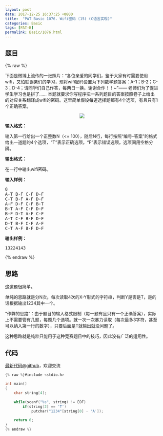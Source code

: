 ```yaml
---
layout: post
date: 2017-12-25 16:37:25 +0800
title:  "PAT Basic 1076. Wifi密码 (15) (C语言实现)"
categories: Basic
tags: [PAT-B]
permalink: Basic/1076.html
---
```


## 题目

{% raw %}<div id="problemContent">
<p>下面是微博上流传的一张照片：“各位亲爱的同学们，鉴于大家有时需要使用wifi，又怕耽误亲们的学习，现将wifi密码设置为下列数学题答案：A-1；B-2；C-3；D-4；请同学们自己作答，每两日一换。谢谢合作！！~”—— 老师们为了促进学生学习也是拼了…… 本题就要求你写程序把一系列题目的答案按照卷子上给出的对应关系翻译成wifi的密码。这里简单假设每道选择题都有4个选项，有且只有1个正确答案。
</p>
<center><img src="http://nos.patest.cn/pp_ozun9idw8pr.jpg"/></center>
<p><b>
输入格式：
</b></p>
<p>
输入第一行给出一个正整数N（&lt;= 100），随后N行，每行按照“编号-答案”的格式给出一道题的4个选项，“T”表示正确选项，“F”表示错误选项。选项间用空格分隔。
</p>
<p><b>
输出格式：
</b></p>
<p>
在一行中输出wifi密码。
</p>
<b>输入样例：</b><pre>
8
A-T B-F C-F D-F
C-T B-F A-F D-F
A-F D-F C-F B-T
B-T A-F C-F D-F
B-F D-T A-F C-F
A-T C-F B-F D-F
D-T B-F C-F A-F
C-T A-F B-F D-F
</pre>
<b>输出样例：</b><pre>
13224143
</pre>
</div>{% endraw %}

## 思路

这道题很简单。

单纯的思路就是分N次，每次读取4次的X-Y形式的字符串，判断Y是否是T，是的话根据输出1234其中一个。

“作弊的思路”：由于题目的输入格式限制（每一题有且只有一个正确答案），实际上不需要管有几题，每题几个选项。就一次一次暴力读取（每次最多3字符，甚至可以纳入第一行的数字），只要后面是T就输出就没问题了。

这种思路就是纯粹只能用于这种竞赛题目中的技巧，因此没有广泛的适用性。

## 代码

[最新代码@github](https://github.com/OliverLew/PAT/blob/master/PATBasic/1076.c)，欢迎交流
```c
{% raw %}#include <stdio.h>

int main()
{
    char string[4];
    
    while(scanf("%s", string) != EOF)
        if(string[2] == 'T')
            putchar("1234"[string[0] - 'A']);
    
    return 0;
}
{% endraw %}
```